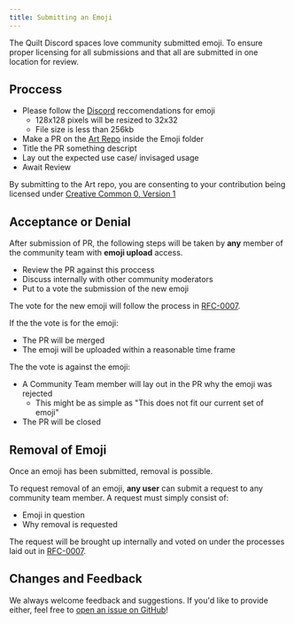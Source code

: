 ```yaml
---
title: Submitting an Emoji
---
```


The Quilt Discord spaces love community submitted emoji. To ensure proper licensing for all submissions and that all are submitted in one location for review.

## Proccess

* Please follow the [Discord](https://support.discord.com/hc/en-us/articles/360041139231-Adding-Emojis-and-Reactions) reccomendations for emoji
  * 128x128 pixels will be resized to 32x32
  *  File size is less than 256kb
* Make a PR on the [Art Repo](https://github.com/QuiltMC/art) inside the Emoji folder
* Title the PR something descript 
* Lay out the expected use case/ invisaged usage 
* Await Review

By submitting to the Art repo, you are consenting to your contribution being licensed under [Creative Common 0, Version 1](https://creativecommons.org/publicdomain/zero/1.0/)

## Acceptance or Denial

After submission of PR, the following steps will be taken by **any** member of the community team with **emoji upload** access.

* Review the PR against this proccess
* Discuss internally with other community moderators
* Put to a vote the submission of the new emoji

The vote for the new emoji will follow the process in [RFC-0007](https://github.com/QuiltMC/rfcs/blob/master/rfc/0007-community-team.md).

If the the vote is for the emoji:

* The PR will be merged
* The emoji will be uploaded within a reasonable time frame

The the vote is against the emoji:

* A Community Team member will lay out in the PR why the emoji was rejected
  * This might be as simple as "This does not fit our current set of emoji"
* The PR will be closed

## Removal of Emoji

Once an emoji has been submitted, removal is possible.

To request removal of an emoji, **any user** can submit a request to any community team member. A request must simply consist of:
* Emoji in question
* Why removal is requested

The request will be brought up internally and voted on under the processes laid out in [RFC-0007](https://github.com/QuiltMC/rfcs/blob/master/rfc/0007-community-team.md).

## Changes and Feedback 
We always welcome feedback and suggestions. If you'd like to provide either, feel free to
[open an issue on GitHub](https://github.com/QuiltMC/quiltmc.orgissues)!
